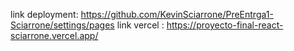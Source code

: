 link deployment: https://github.com/KevinSciarrone/PreEntrga1-Sciarrone/settings/pages
link vercel : https://proyecto-final-react-sciarrone.vercel.app/
